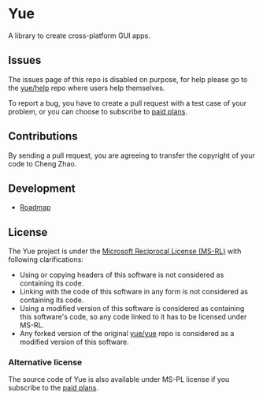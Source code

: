 # Yue

A library to create cross-platform GUI apps.

## Issues

The issues page of this repo is disabled on purpose, for help please go to the
[yue/help](https://github.com/yue/help) repo where users help themselves.

To report a bug, you have to create a pull request with a test case of your
problem, or you can choose to subscribe to [paid plans][paid-plans].

## Contributions

By sending a pull request, you are agreeing to transfer the copyright of your
code to Cheng Zhao.

## Development

* [Roadmap](./docs/development/roadmap.md)

## License

The Yue project is under the [Microsoft Reciprocal License (MS-RL)][ms-rl]
with following clarifications:

* Using or copying headers of this software is not considered as containing
  its code.
* Linking with the code of this software in any form is not considered as
  containing its code.
* Using a modified version of this software is considered as containing this
  software's code, so any code linked to it has to be licensed under MS-RL.
* Any forked version of the original [yue/yue](https://github.com/yue/yue) repo
  is considered as a modified version of this software.

### Alternative license

The source code of Yue is also available under MS-PL license if you subscribe to
the [paid plans][paid-plans].

[ms-rl]: https://github.com/yue/yue/blob/master/LICENSE
[paid-plans]: https://github.com/yue/yue/tree/master/docs/paid_plans

